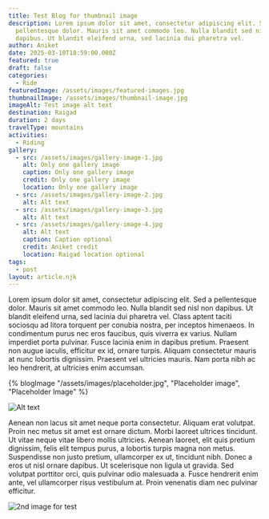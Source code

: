 ```yaml
---
title: Test Blog for thumbnail image
description: Lorem ipsum dolor sit amet, consectetur adipiscing elit. Sed a
  pellentesque dolor. Mauris sit amet commodo leo. Nulla blandit sed nisl non
  dapibus. Ut blandit eleifend urna, sed lacinia dui pharetra vel.
author: Aniket
date: 2025-03-10T18:59:00.000Z
featured: true
draft: false
categories:
  - Ride
featuredImage: /assets/images/featured-images.jpg
thumbnailImage: /assets/images/thumbnail-image.jpg
imageAlt: Test image alt text
destination: Raigad
duration: 2 days
travelType: mountains
activities:
  - Riding
gallery:
  - src: /assets/images/gallery-image-1.jpg
    alt: Only one gallery image
    caption: Only one gallery image
    credit: Only one gallery image
    location: Only one gallery image
  - src: /assets/images/gallery-image-2.jpg
    alt: Alt text
  - src: /assets/images/gallery-image-3.jpg
    alt: Alt text
  - src: /assets/images/gallery-image-4.jpg
    alt: Alt text
    caption: Caption optional
    credit: Aniket credit
    location: Raigad location optional
tags:
  - post
layout: article.njk
---
```

Lorem ipsum dolor sit amet, consectetur adipiscing elit. Sed a pellentesque dolor. Mauris sit amet commodo leo. Nulla blandit sed nisl non dapibus. Ut blandit eleifend urna, sed lacinia dui pharetra vel. Class aptent taciti sociosqu ad litora torquent per conubia nostra, per inceptos himenaeos. In condimentum purus nec eros faucibus, quis viverra ex varius. Nullam imperdiet porta pulvinar. Fusce lacinia enim in dapibus pretium. Praesent non augue iaculis, efficitur ex id, ornare turpis. Aliquam consectetur mauris at nunc lobortis dignissim. Praesent vel ultricies mauris. Nam porta nibh ac leo hendrerit, at ultricies enim accumsan.

{% blogImage "/assets/images/placeholder.jpg", "Placeholder image", "Placeholder Image" %}

![Alt text](/assets/images/placeholder.jpg "A title text")

Aenean non lacus sit amet neque porta consectetur. Aliquam erat volutpat. Proin nec metus sit amet est ornare dictum. Morbi laoreet ultrices tincidunt. Ut vitae neque vitae libero mollis ultricies. Aenean laoreet, elit quis pretium dignissim, felis elit tempus purus, a lobortis turpis magna non metus. Suspendisse non justo pretium, ullamcorper ex ut, tincidunt nibh. Donec a eros ut nisl ornare dapibus. Ut scelerisque non ligula ut gravida. Sed volutpat porttitor orci, quis pulvinar odio malesuada a. Fusce hendrerit enim ante, vel ullamcorper risus vestibulum at. Proin venenatis diam nec pulvinar efficitur.

![2nd image for test](/assets/images/single-image.jpg "Title")
